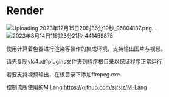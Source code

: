 # Render

![Uploading 2023年12月15日20时36分19秒_96804187.png…]() 
![2023年8月14日11时23分21秒_441459875](https://github.com/sjrsjz/Render/assets/139971734/7a4470d5-d0be-4aef-8285-f1a08055c672) 

使用计算着色器进行渲染等操作的集成环境，支持输出图片与视频。

请先复制vlc4.x的plugins文件夹到程序根目录以保证程序正常运行

若要支持视频输出，在根目录下添加ffmpeg.exe

控制流所使用的M Lang:https://github.com/sjrsjz/M-Lang

